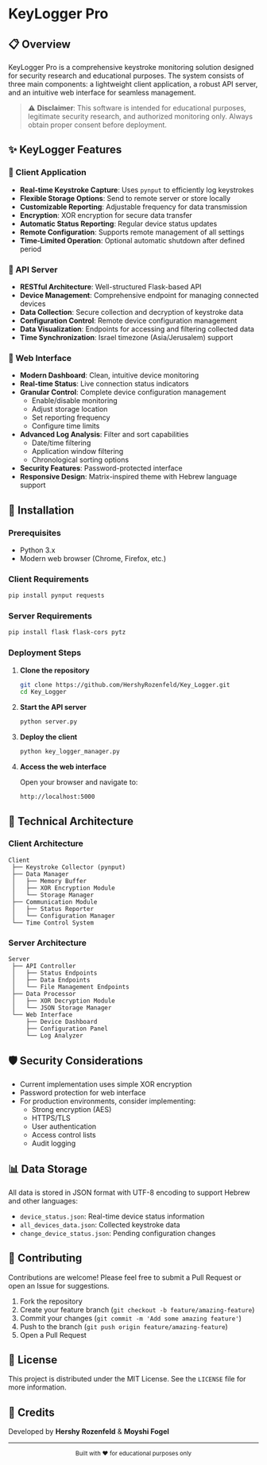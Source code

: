 # KeyLogger Pro



## 📋 Overview

KeyLogger Pro is a comprehensive keystroke monitoring solution designed for security research and educational purposes. The system consists of three main components: a lightweight client application, a robust API server, and an intuitive web interface for seamless management.


> ⚠️ **Disclaimer**: This software is intended for educational purposes, legitimate security research, and authorized monitoring only. Always obtain proper consent before deployment.


## ✨ KeyLogger Features

### 🔹 Client Application

- **Real-time Keystroke Capture**: Uses `pynput` to efficiently log keystrokes
- **Flexible Storage Options**: Send to remote server or store locally
- **Customizable Reporting**: Adjustable frequency for data transmission
- **Encryption**: XOR encryption for secure data transfer
- **Automatic Status Reporting**: Regular device status updates
- **Remote Configuration**: Supports remote management of all settings
- **Time-Limited Operation**: Optional automatic shutdown after defined period


### 🔹 API Server

- **RESTful Architecture**: Well-structured Flask-based API
- **Device Management**: Comprehensive endpoint for managing connected devices
- **Data Collection**: Secure collection and decryption of keystroke data
- **Configuration Control**: Remote device configuration management
- **Data Visualization**: Endpoints for accessing and filtering collected data
- **Time Synchronization**: Israel timezone (Asia/Jerusalem) support


### 🔹 Web Interface

- **Modern Dashboard**: Clean, intuitive device monitoring
- **Real-time Status**: Live connection status indicators
- **Granular Control**: Complete device configuration management
  - Enable/disable monitoring
  - Adjust storage location
  - Set reporting frequency
  - Configure time limits
- **Advanced Log Analysis**: Filter and sort capabilities
  - Date/time filtering
  - Application window filtering
  - Chronological sorting options
- **Security Features**: Password-protected interface
- **Responsive Design**: Matrix-inspired theme with Hebrew language support


## 🚀 Installation

### Prerequisites

- Python 3.x
- Modern web browser (Chrome, Firefox, etc.)

### Client Requirements

```bash
pip install pynput requests
```

### Server Requirements

```bash
pip install flask flask-cors pytz
```

### Deployment Steps

1. **Clone the repository**

   ```bash
   git clone https://github.com/HershyRozenfeld/Key_Logger.git
   cd Key_Logger
   ```

2. **Start the API server**

   ```bash
   python server.py
   ```

3. **Deploy the client**

   ```bash
   python key_logger_manager.py
   ```

4. **Access the web interface**
   
   Open your browser and navigate to:
   ```
   http://localhost:5000
   ```


## 🔧 Technical Architecture

### Client Architecture

```
Client
 ├── Keystroke Collector (pynput)
 ├── Data Manager
 │   ├── Memory Buffer
 │   ├── XOR Encryption Module
 │   └── Storage Manager
 ├── Communication Module
 │   ├── Status Reporter
 │   └── Configuration Manager
 └── Time Control System
```

### Server Architecture

```
Server
 ├── API Controller
 │   ├── Status Endpoints
 │   ├── Data Endpoints
 │   └── File Management Endpoints
 ├── Data Processor
 │   ├── XOR Decryption Module
 │   └── JSON Storage Manager
 └── Web Interface
     ├── Device Dashboard
     ├── Configuration Panel
     └── Log Analyzer
```


## 🛡 Security Considerations

- Current implementation uses simple XOR encryption
- Password protection for web interface
- For production environments, consider implementing:
  - Strong encryption (AES)
  - HTTPS/TLS
  - User authentication
  - Access control lists
  - Audit logging


## 📊 Data Storage

All data is stored in JSON format with UTF-8 encoding to support Hebrew and other languages:

- `device_status.json`: Real-time device status information
- `all_devices_data.json`: Collected keystroke data
- `change_device_status.json`: Pending configuration changes


## 🤝 Contributing

Contributions are welcome! Please feel free to submit a Pull Request or open an Issue for suggestions.

1. Fork the repository
2. Create your feature branch (`git checkout -b feature/amazing-feature`)
3. Commit your changes (`git commit -m 'Add some amazing feature'`)
4. Push to the branch (`git push origin feature/amazing-feature`)
5. Open a Pull Request


## 📄 License

This project is distributed under the MIT License. See the `LICENSE` file for more information.


## 👥 Credits

Developed by **Hershy Rozenfeld** & **Moyshi Fogel**

---

<div align="center">
  <sub>Built with ❤️ for educational purposes only</sub>
</div>
